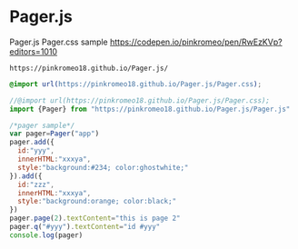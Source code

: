 # Pager.js
Pager.js Pager.css
sample https://codepen.io/pinkromeo/pen/RwEzKVp?editors=1010
```
https://pinkromeo18.github.io/Pager.js/
```

```css
@import url(https://pinkromeo18.github.io/Pager.js/Pager.css);
```
```js
//@import url(https://pinkromeo18.github.io/Pager.js/Pager.css);
import {Pager} from "https://pinkromeo18.github.io/Pager.js/Pager.js"
```
```js
/*pager sample*/
var pager=Pager("app")
pager.add({
  id:"yyy",
  innerHTML:"xxxya",
  style:"background:#234; color:ghostwhite;"
}).add({
  id:"zzz",
  innerHTML:"xxxya",
  style:"background:orange; color:black;"
})
pager.page(2).textContent="this is page 2"
pager.q("#yyy").textContent="id #yyy"
console.log(pager)

```
